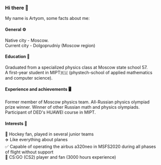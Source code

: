 ### Hi there 👋
My name is Artyom, some facts about me:  

#### General ⚙️
Native city - Moscow.  
Current city - Dolgoprudniy (Moscow region)
#### Education 📖
Graduated from a specialized physics class at Moscow state school 57.  
A first-year student in MIPT🇷🇺 (phystech-school of applied mathematics and computer science). 
#### Experience and achievements 🖥️
Former member of Moscow physics team. All-Russian physics olympiad prize winner. Winner of other Russian math and physics olympiads.  
Participant of DED's HUAWEI course in MIPT.  
#### Interests 💬
🏒 Hockey fan, played in several junior teams  
✈️ Like everything about planes  
✅ Сapable of operating the airbus a320neo in MSFS2020 during all phases of flight without support  
🔫 CS:GO (CS2) player and fan (3000 hours experience)

